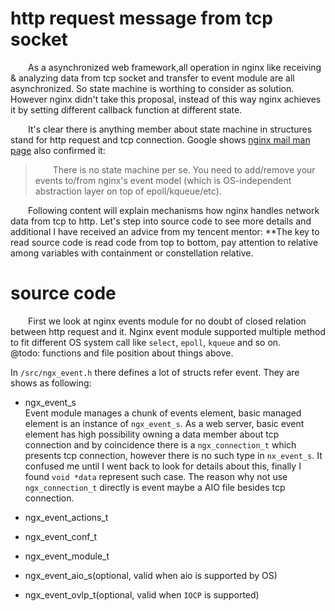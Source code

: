 # http request message from tcp socket
&emsp;&emsp;As a asynchronized web framework,all operation in nginx like receiving & analyzing data from tcp socket and transfer to event module are all asynchronized. So state machine is worthing to consider as solution. However nginx didn't take this proposal, instead of this way nginx achieves it by setting different callback function at different state.  

&emsp;&emsp;It's clear there is anything member about state machine in structures stand for http request and tcp connection. Google shows [nginx mail man page](http://mailman.nginx.org/pipermail/nginx-devel/2010-May/000238.html) also confirmed it:
> &emsp;&emsp;There is no state machine per se. You need to add/remove your events to/from nginx's event model (which is OS-independent abstraction layer on top of epoll/kqueue/etc).   

&emsp;&emsp;Following content will explain mechanisms how nginx handles network data from tcp to http. Let's step into source code to see more details and additional I have received an advice from my tencent mentor: **The key to read source code is read code from top to bottom, pay attention to relative among variables with containment or constellation relative.  

# source code 
&emsp;&emsp;First we look at nginx events module for no doubt of closed relation between http request and it. Nginx event module supported multiple method to fit different OS system call like `select`, `epoll`, `kqueue` and so on.  
@todo: functions and file position about things above.  

In `/src/ngx_event.h` there defines a lot of structs refer event. They are shows as following:  
- ngx_event_s  
Event module manages a chunk of events element, basic managed element is an instance of `ngx_event_s`. As a web server, basic event element has high possibility owning a data member about tcp connection and by coincidence there is a `ngx_connection_t` which presents tcp connection, however there is no such type in `nx_event_s`. It confused me until I went back to look for details about this, finally I found `void *data` represent such case. The reason why not use `ngx_connection_t` directly is event maybe a AIO file besides tcp connection.  
  
- ngx_event_actions_t
- ngx_event_conf_t
- ngx_event_module_t
- ngx_event_aio_s(optional, valid when aio is supported by OS)
- ngx_event_ovlp_t(optional, valid when `IOCP` is supported)


